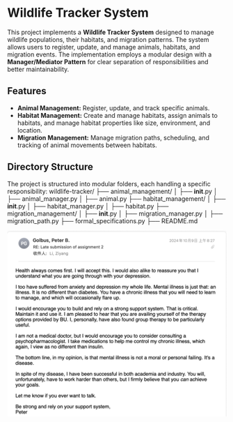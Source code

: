 # Wildlife Tracker System

This project implements a **Wildlife Tracker System** designed to manage wildlife populations, their habitats, and migration patterns. The system allows users to register, update, and manage animals, habitats, and migration events. The implementation employs a modular design with a **Manager/Mediator Pattern** for clear separation of responsibilities and better maintainability.

## Features
- **Animal Management:** Register, update, and track specific animals.
- **Habitat Management:** Create and manage habitats, assign animals to habitats, and manage habitat properties like size, environment, and location.
- **Migration Management:** Manage migration paths, scheduling, and tracking of animal movements between habitats.

## Directory Structure
The project is structured into modular folders, each handling a specific responsibility:
wildlife-tracker/
├── animal_management/
│   ├── __init__.py
│   ├── animal_manager.py
│   ├── animal.py
├── habitat_management/
│   ├── __init__.py
│   ├── habitat_manager.py
│   ├── habitat.py
├── migration_management/
│   ├── __init__.py
│   ├── migration_manager.py
│   ├── migration_path.py
├── formal_specifications.py
├── README.md

![Proof of Late Submission](Prove%20of%20Late%20Submission.png)
